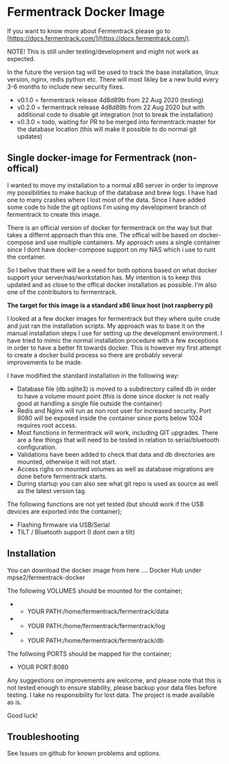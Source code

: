 # Fermentrack Docker Image

If you want to know more about Fermentrack please go to [https://docs.fermentrack.com/](https://docs.fermentrack.com/).

NOTE! This is still under testing/development and might not work as expected. 

In the future the version tag will be used to track the base installation, linux version, nginx, redis python etc. There will most likley be a new build every 3-6 months to include new security fixes.

- v0.1.0 = fermentrack release 4d8d89b from 22 Aug 2020 (testing)
- v0.2.0 = fermentrack release 4d8d89b from 22 Aug 2020 but with additional code to disable git integration (not to break the installation)
- v0.3.0 = todo, waiting for PR to be merged into fermentrack:master for the database location (this will make it possible to do normal git updates)

## Single docker-image for Fermentrack (non-offical)

I wanted to move my installation to a normal x86 server in order to improve my possibilities to make backup of the database and brew logs. I have had one to many crashes where I lost most of the data. Since I have added some code to hide the git options I'm using my development branch of fermentrack to create this image. 

There is an official version of docker for fermentrack on the way but that takes a differnt approach than this one. The offical will be based on docker-compose and use multiple containers. My approach uses a single container since I dont have docker-compose support on my NAS which i use to runt the container. 

So I belive that there will be a need for both options based on what docker support your server/nas/workstation has. My intention is to keep this updated and as close to the offical docker installation as possible. I'm also one of the contributors to fermentrack.

**The target for this image is a standard x86 linux host (not raspberry pi)**

I looked at a few docker images for fermentrack but they where quite crude and just ran the installation scripts. My approach was to base it on the manual installation steps I use for setting up the development environment. I have tried to mimic the normal installation procedure with a few exceptions in order to have a better fit towards docker. This is however my first attempt to create a docker build process so there are probably several improvements to be made.

I have modified the standard installation in the following way: 

- Database file (db.sqlite3) is moved to a subdirectory called db in order to have a volume mount point (this is done since docker is not really good at handling a single file outside the container)
- Redis and Nginx will run as non root user for increased security. Port 8080 will be exposed inside the container since ports below 1024 requires root access.
- Most functions in fermentrack will work, including GIT upgrades. There are a few things that will need to be tested in relation to serial/bluetooth configuration.
- Validations have been added to check that data and db directories are mounted, otherwise it will not start. 
- Access righs on mounted volumes as well as database migrations are done before fermentrack starts.
- During startup you can also see what git repo is used as source as well as the latest version tag. 

The following functions are not yet tested (but should work if the USB devices are exported into the container);

- Flashing firmware via USB/Serial
- TILT / Bluetooth support (I dont own a tilt)

## Installation

You can download the docker image from here .... Docker Hub under mpse2/fermentrack-docker

The following VOLUMES should be mounted for the container;

* - YOUR PATH:/home/fermentrack/fermentrack/data
* - YOUR PATH:/home/fermentrack/fermentrack/log
* - YOUR PATH:/home/fermentrack/fermentrack/db

The follwoing PORTS should be mapped for the container;

* YOUR PORT:8080

Any suggestions on improvements are welcome, and please note that this is not tested enough to ensure stability, please backup your data files before testing. I take no responsibility for lost data. The project is made available as is. 

Good luck!

## Troubleshooting

See Issues on github for known problems and options.
